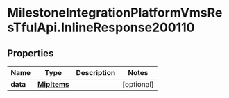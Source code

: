 # MilestoneIntegrationPlatformVmsResTfulApi.InlineResponse200110

## Properties
Name | Type | Description | Notes
------------ | ------------- | ------------- | -------------
**data** | [**MipItems**](MipItems.md) |  | [optional] 
